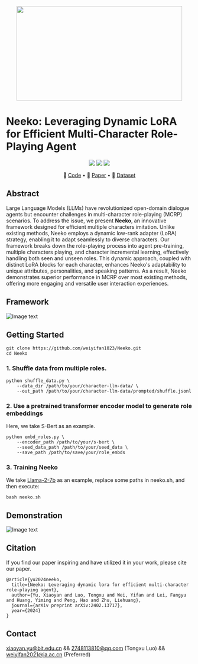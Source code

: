 <div align="center">
    <img src="https://github.com/weiyifan1023/Neeko/blob/main/images/neeko_poster.png" width="448" height="256">
</div>



# Neeko: Leveraging Dynamic LoRA for Efficient Multi-Character Role-Playing Agent

<p align="center">
<a href="https://github.com/weiyifan1023/Neeko/blob/main/LICENSE">
<img src='https://img.shields.io/badge/Code%20License-Apache_2.0-green.svg'></a>
<img src='https://img.shields.io/badge/python-3.9+-blue.svg'>
<img src='https://img.shields.io/badge/Data%20License-CC%20By%20NC%204.0-red.svg'>
</p>

<p align="center">
🔔 <a href="https://github.com/weiyifan1023/Neeko" target="_blank">Code</a> • 📃 <a href="https://aclanthology.org/2024.emnlp-main.697/" target="_blank">Paper</a> • 🤗 <a href="https://huggingface.co/datasets/fnlp/character-llm-data" target="_blank">Dataset</a> <br>
</p>

## Abstract
Large Language Models (LLMs) have revolutionized open-domain dialogue agents but encounter challenges in multi-character role-playing (MCRP) scenarios.
To address the issue, we present **Neeko**, an innovative framework designed for efficient multiple characters imitation.
Unlike existing methods, Neeko employs a dynamic low-rank adapter (LoRA) strategy, enabling it to adapt seamlessly to diverse characters.
Our framework breaks down the role-playing process into
agent pre-training, multiple characters playing, and character incremental learning, effectively handling both seen and unseen roles.
This dynamic approach, coupled with distinct LoRA blocks for each character, enhances Neeko's adaptability to unique attributes, personalities, and speaking patterns.
As a result, Neeko demonstrates superior performance in MCRP over most existing methods, offering more engaging and versatile user interaction experiences.

## Framework
![Image text](https://github.com/weiyifan1023/Neeko/blob/main/OverallFrame.png)

## Getting Started
```
git clone https://github.com/weiyifan1023/Neeko.git
cd Neeko
```

### 1. Shuffle data from multiple roles.
```
python shuffle_data.py \
    --data_dir /path/to/your/character-llm-data/ \
    --out_path /path/to/your/character-llm-data/prompted/shuffle.jsonl
```

### 2. Use a pretrained transformer encoder model to generate role embeddings
Here, we take S-Bert as an example. 
```
python embd_roles.py \
    --encoder_path /path/to/your/s-bert \
    --seed_data_path /path/to/your/seed_data \
    --save_path /path/to/save/your/role_embds
```

### 3. Training Neeko
We take [Llama-2-7b](https://huggingface.co/meta-llama/Llama-2-7b-hf) as an example, replace some paths in neeko.sh, and then execute:
```
bash neeko.sh
```

## Demonstration
![Image text](https://github.com/weiyifan1023/Neeko/blob/main/images/llama-chat_dialogue.jpg)

## Citation
If you find our paper inspiring and have utilized it in your work, please cite our paper.
```
@article{yu2024neeko,
  title={Neeko: Leveraging dynamic lora for efficient multi-character role-playing agent},
  author={Yu, Xiaoyan and Luo, Tongxu and Wei, Yifan and Lei, Fangyu and Huang, Yiming and Peng, Hao and Zhu, Liehuang},
  journal={arXiv preprint arXiv:2402.13717},
  year={2024}
}
```

## Contact
xiaoyan.yu@bit.edu.cn &&  2748113810@qq.com (Tongxu Luo) &&  weiyifan2021@ia.ac.cn (Preferred)
